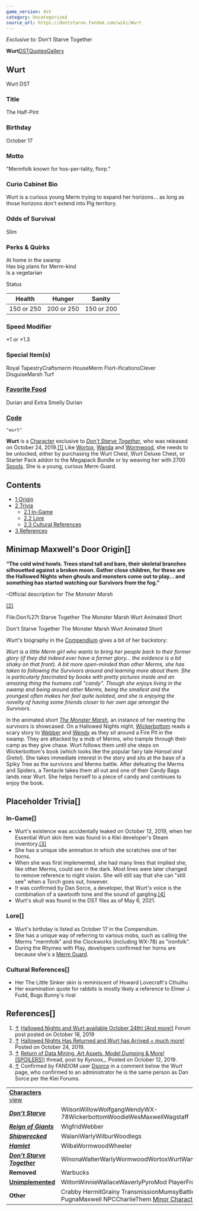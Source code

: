 ```yaml
---
game_version: dst
category: Uncategorized
source_url: https://dontstarve.fandom.com/wiki/Wurt
---
```


*Exclusive to:* Don't Starve Together

**Wurt**[DST](/wiki/Wurt/Don%27t_Starve_Together "Wurt/Don't Starve Together")[Quotes](/wiki/Wurt/Quotes "Wurt/Quotes")[Gallery](/wiki/Wurt/Gallery "Wurt/Gallery")

## Wurt

Wurt DST

### Title

The Half-Pint

### Birthday

October 17

### Motto

"Mermfolk known for hos-per-tality, florp."

### Curio Cabinet Bio

Wurt is a curious young Merm trying to expand her horizons... as long as those horizons don't extend into Pig territory.

### Odds of Survival

Slim

### Perks & Quirks

At home in the swamp  
Has big plans for Merm-kind  
Is a vegetarian

Status

| Health | Hunger | Sanity |
| --- | --- | --- |
| 150 or 250 | 200 or 250 | 150 or 200 |

### Speed Modifier

×1 or ×1.3

### Special Item(s)

Royal TapestryCraftsmerm HouseMerm Flort-ificationsClever DisguiseMarsh Turf

### [Favorite Food](/wiki/Favorite_Food "Favorite Food")

Durian and Extra Smelly Durian

### [Code](/wiki/Console "Console")

`"wurt"`

**Wurt** is a [Character](/wiki/Characters "Characters") exclusive to *[Don't Starve Together](/wiki/Don%27t_Starve_Together "Don't Starve Together")*, who was released on October 24, 2019.[[1]](#cite_note-announcement-1) Like [Wortox](/wiki/Wortox "Wortox"), [Wanda](/wiki/Wanda "Wanda") and [Wormwood](/wiki/Wormwood "Wormwood"), she needs to be unlocked, either by purchasing the Wurt Chest, Wurt Deluxe Chest, or Starter Pack addon to the Megapack Bundle or by weaving her with 2700 [Spools](/wiki/Spools "Spools"). She is a young, curious Merm Guard.

## Contents

* [1 Origin](#Origin)
* [2 Trivia](#Trivia)
  + [2.1 In-Game](#In-Game)
  + [2.2 Lore](#Lore)
  + [2.3 Cultural References](#Cultural_References)
* [3 References](#References)

## Minimap Maxwell's Door Origin[]

**“**The cold wind howls. Trees stand tall and bare, their skeletal branches silhouetted against a broken moon. Gather close children, for these are the Hallowed Nights when ghouls and monsters come out to play… and something has started watching our Survivors from the fog.**”**

–Official description for *The Monster Marsh*

[[2]](#cite_note-2)

 File:Don%27t Starve Together The Monster Marsh Wurt Animated Short 

Don't Starve Together The Monster Marsh Wurt Animated Short

 

Wurt's biography in the [Compendium](/wiki/Compendium "Compendium") gives a bit of her backstory:

*Wurt is a little Merm girl who wants to bring her people back to their former glory (if they did indeed ever have a former glory... the evidence is a bit shaky on that front). A bit more open-minded than other Merms, she has taken to following the Survivors around and learning more about them. She is particularly fascinated by books with pretty pictures inside and an amazing thing the humans call "candy". Though she enjoys living in the swamp and being around other Merms, being the smallest and the youngest often makes her feel quite isolated, and she is enjoying the novelty of having some friends closer to her own age amongst the Survivors.*

In the animated short *[The Monster Marsh](/wiki/Animated_shorts_and_trailers#The_Monster_Marsh "Animated shorts and trailers")*, an instance of her meeting the survivors is showcased. On a Hallowed Nights night, [Wickerbottom](/wiki/Wickerbottom "Wickerbottom") reads a scary story to [Webber](/wiki/Webber "Webber") and [Wendy](/wiki/Wendy "Wendy") as they sit around a Fire Pit in the swamp. They are attacked by a mob of Merms, who trample through their camp as they give chase. Wurt follows them until she steps on Wickerbottom's book (which looks like the popular fairy tale *Hansel and Gretel*). She takes immediate interest in the story and sits at the base of a Spiky Tree as the survivors and Merms battle. After defeating the Merms and Spiders, a Tentacle takes them all out and one of their Candy Bags lands near Wurt. She helps herself to a piece of candy and continues to enjoy the book.

## Placeholder Trivia[]

### In-Game[]

* Wurt's existence was accidentally leaked on October 12, 2019, when her Essential Wurt skin item was found in a Klei developer's Steam inventory.[[3]](#cite_note-3)
* She has a unique idle animation in which she scratches one of her horns.
* When she was first implemented, she had many lines that implied she, like other Merms, could see in the dark. Most lines were later changed to remove reference to night vision. She will still say that she can "still see" when a Torch goes out, however.
* It was confirmed by Dan Sorce, a developer, that Wurt's voice is the combination of a sawtooth tone and the sound of gargling.[[4]](#cite_note-4)
* Wurt's skull was found in the DST files as of May 6, 2021.

### Lore[]

* Wurt's birthday is listed as October 17 in the Compendium.
* She has a unique way of referring to various mobs, such as calling the Merms "mermfolk" and the Clockworks (including WX-78) as "ironfolk".
* During the Rhymes with Play, developers confirmed her horns are because she's a [Merm Guard](/wiki/Loyal_Merm_Guard "Loyal Merm Guard").

### Cultural References[]

* Her The Little Sinker skin is reminiscent of Howard Lovecraft's Cthulhu
* Her examination quote for rabbits is mostly likely a reference to Elmer J. Fudd, Bugs Bunny's rival

## References[]

1. [↑](#cite_ref-announcement_1-0) [Hallowed Nights and Wurt available October 24th! (And more!)](https://forums.kleientertainment.com/forums/topic/112811-hallowed-nights-and-wurt-available-october-24th-and-more/) Forum post posted on October 18, 2019
2. [↑](#cite_ref-2) [Hallowed Nights Has Returned and Wurt has Arrived + much more!](https://forums.kleientertainment.com/forums/topic/112956-hallowed-nights-has-returned-and-wurt-has-arrived-much-more/) Posted on October 24, 2019.
3. [↑](#cite_ref-3) [Return of Data Mining, Art Assets, Model Dumping & More! (SPOILERS!)](https://forums.kleientertainment.com/forums/topic/106212-return-of-data-mining-art-assets-model-dumping-more-spoilers/?page=35&tab=comments#comment-1270757) thread, post by Kynoox\_. Posted on October 12, 2019.
4. [↑](#cite_ref-4) Confirmed by FANDOM user [Dsorce](/wiki/User:Dsorce "User:Dsorce") in a comment below the Wurt page, who confirmed to an administrator he is the same person as Dan Sorce per the Klei Forums.

|  |  |
| --- | --- |
| **[Characters](/wiki/Characters "Characters")** [view](/wiki/Template:Characters "Template:Characters") | |
| ***[Don't Starve](/wiki/Don%27t_Starve "Don't Starve")*** | WilsonWillowWolfgangWendyWX-78WickerbottomWoodieWesMaxwellWagstaff |
| ***[Reign of Giants](/wiki/Reign_of_Giants "Reign of Giants")*** | WigfridWebber |
| ***[Shipwrecked](/wiki/Shipwrecked "Shipwrecked")*** | WalaniWarlyWilburWoodlegs |
| ***[Hamlet](/wiki/Hamlet "Hamlet")*** | WilbaWormwoodWheeler |
| ***[Don't Starve Together](/wiki/Don%27t_Starve_Together "Don't Starve Together")*** | WinonaWalterWarlyWormwoodWortoxWurtWandaWonkey |
| **Removed** | Warbucks |
| **[Unimplemented](/wiki/Unimplemented_Characters "Unimplemented Characters")** | WiltonWinnieWallaceWaverlyPyroMod PlayerFrog Webber |
| **Other** | Crabby HermitGrainy TransmissionMumsyBattlemaster PugnaMaxwell NPCCharlieThem [Minor Characters](/wiki/Minor_Characters "Minor Characters") |